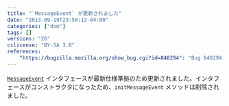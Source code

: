 ```yaml
---
title: "`MessageEvent` が更新されました"
date: "2013-09-19T23:58:13-04:00"
categories: ["dom"]
tags: []
versions: "26"
cclicense: "BY-SA 3.0"
references:
    "https://bugzilla.mozilla.org/show_bug.cgi?id=848294": "Bug 848294 – Update MessageEvent to be compatible with the spec"
---
```

[`MessageEvent`](https://developer.mozilla.org/ja/docs/Web/API/MessageEvent) インタフェースが最新仕様準拠のため更新されました。インタフェースがコンストラクタになったため、`initMessageEvent` メソッドは削除されました。
